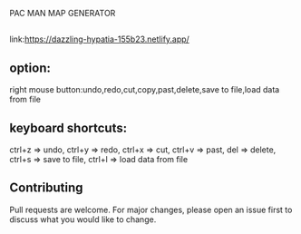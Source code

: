 PAC MAN MAP GENERATOR
##

link:https://dazzling-hypatia-155b23.netlify.app/

## option:
right mouse button:undo,redo,cut,copy,past,delete,save to file,load data from file

## keyboard shortcuts:
ctrl+z => undo,
ctrl+y => redo,
ctrl+x => cut,
ctrl+v => past,
del    => delete,
ctrl+s => save to file,
ctrl+l => load data from file
##



## Contributing
Pull requests are welcome. For major changes, please open an issue first to discuss what you would like to change.

